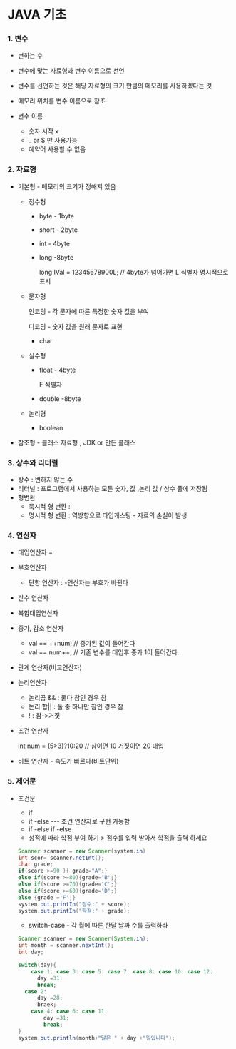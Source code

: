 # JAVA 기초 

### 1. 변수 

- 변하는 수 
- 변수에 맞는 자료형과 변수 이름으로 선언 

- 변수를 선언하는 것은 해당 자료형의 크기 만큼의 메모리를 사용하겠다는 것 
- 메모리 위치를 변수 이름으로 참조 
- 변수 이름 
  - 숫자 시작 x
  - _ or $ 만 사용가능 
  - 예약어 사용할 수 없음 

### 2. 자료형 

- 기본형 - 메모리의 크기가 정해져 있음

  - 정수형

    - byte - 1byte

    - short - 2byte

    - int  - 4byte

    - long -8byte   

      long IVal = 12345678900L;  // 4byte가 넘어가면 L 식별자 명시적으로 표시  

  - 문자형

    인코딩 - 각 문자에 따른 특정한 숫자 값을 부여

    디코딩 - 숫자 값을 원래 문자로 표현 

    - char

  - 실수형

    - float - 4byte

      F 식별자

    - double -8byte

  - 논리형

    - boolean

- 참조형 - 클래스 자료형 , JDK or 만든 클래스 

### 3. 상수와 리터럴

- 상수 : 변하지 않는 수 
- 리터널 : 프로그램에서 사용하는 모든 숫자, 값 ,논리 값 / 상수 풀에 저장됨
- 형변환
  - 묵시적 형 변환 : 
  - 명시적 형 변환 : 역방향으로 타입케스팅  - 자료의 손실이 발생

### 4. 연산자

- 대입연산자 = 

- 부호연산자

  - 단항 연산자 : -연산자는 부호가 바뀐다

- 산수 연산자 

- 복합대입연산자

- 증가, 감소 연산자 

  - val == ++num;   // 증가된 값이 들어간다 
  - val == num++;   // 기존 변수를 대입후 증가 1이 들어간다.

- 관계 연산자(비교연산자)

- 논리연산자

  - 논리곱 && : 둘다 참인 경우 참
  - 논리 합|| : 둘 중 하나만 참인 경우 참
  - ! : 참->거짓 

- 조건 연산자

  int num = (5>3)?10:20  // 참이면 10 거짓이면 20 대입 

- 비트 연산자 - 속도가 빠르다(비트단위)

### 5. 제어문

- 조건문

  - if
  - if -else  --- 조건 연산자로 구현 가능함 
  - if -else if -else 
  - 성적에 따라 학점 부여 하기 > 점수를 입력 받아서 학점을 출력 하세요

  ```java
  Scanner scanner = new Scanner(system.in)
  int scor= scanner.netInt();
  char grade;
  if(score >=90 ){ grade="A";}
  else if(score >=80){grade='B';}
  else if(score >=70){grade='C';}
  else if(score >=60){grade='D';}
  else {grade ='F';}
  system.out.printIn("점수:" + score);
  system.out.printIn("학점:" + grade);
  ```

  - switch-case  - 각 월에 따른 한달 날짜 수를 출력하라

  ```java
  Scanner scanner = new Scanner(System.in);
  int month = scanner.nextInt();
  int day;
  
  switch(day){
      case 1: case 3: case 5: case 7: case 8: case 10: case 12: 
  		day =31;
  		break;
  	case 2:
  		day =28;
  		braek;
      case 4: case 6: case 11:
          day =31;
          break;
  }
  system.out.println(month+"달은 " + day +"일입니다");
  
  ```

  

  